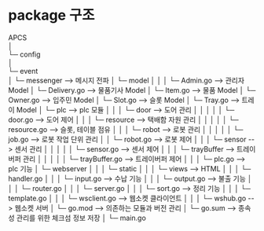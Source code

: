 # package 구조

APCS  
│  
└─ config  
│  
└─ event  
│
└─ messenger --> 메시지 전파
│
└─ model
│    │
│    └─  Admin.go --> 관리자 Model
│    └─  Delivery.go --> 물품기사 Model
│    └─  Item.go --> 물품 Model
│    └─  Owner.go --> 입주민 Model
│    └─  Slot.go --> 슬롯 Model
│    └─  Tray.go --> 트레이 Model
│
└─ plc --> plc 모듈
│    │
│    └─ door --> 도어 관리
│    │   │
│    │   └─  door.go --> 도어 제어
│    │
│    └─ resource --> 택배함 자원 관리
│    │   │
│    │   └─ resource.go --> 슬롯, 테이블 점유
│    │
│    └─ robot --> 로봇 관리
│    │   │
│    │   └─  job.go --> 로봇 작업 단위 관리
│    │   └─  robot.go --> 로봇 제어
│    │
│    └─ sensor --> 센서 관리
│    │   │
│    │   └─  sensor.go --> 센서 제어
│    │
│    └─ trayBuffer --> 트레이버퍼 관리
│    │   │
│    │   └─  trayBuffer.go --> 트레이버퍼 제어
│    │
│    └─ plc.go --> plc 기능
│
└─ webserver
│    │
│    └─ static
│    │
│    └─ views --> HTML
│    │
│    └─ handler.go
│    │
│    └─ input.go --> 수납 기능
│    │
│    └─ output.go --> 불출 기능
│    │
│    └─ router.go 
│    │
│    └─ server.go 
│    │
│    └─ sort.go --> 정리 기능
│    │
│    └─ template.go 
│    │
│    └─ wsclient.go --> 웹소켓 클라이언트
│    │
│    └─ wshub.go --> 웹소켓 서버
│
└─ go.mod --> 의존하는 모듈과 버전 관리
│
└─ go.sum --> 종속성 관리를 위한 체크섬 정보 저장
│
└─ main.go
